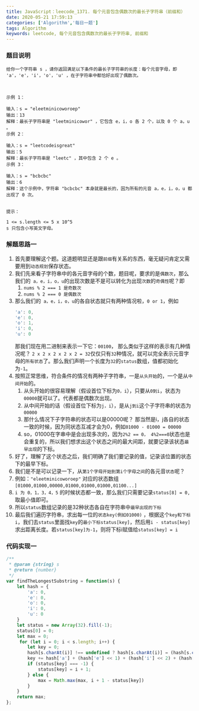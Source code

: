 ```yaml
---
title: JavaScript：leecode_1371. 每个元音包含偶数次的最长子字符串（前缀和）
date: 2020-05-21 17:59:13
categories: ['Algorithm','每日一题']
tags: Algorithm
keywords: leetcode, 每个元音包含偶数次的最长子字符串, 前缀和
---
```


### 题目说明
```
给你一个字符串 s ，请你返回满足以下条件的最长子字符串的长度：每个元音字母，即 'a'，'e'，'i'，'o'，'u' ，在子字符串中都恰好出现了偶数次。

 

示例 1：

输入：s = "eleetminicoworoep"
输出：13
解释：最长子字符串是 "leetminicowor" ，它包含 e，i，o 各 2 个，以及 0 个 a，u 。
示例 2：

输入：s = "leetcodeisgreat"
输出：5
解释：最长子字符串是 "leetc" ，其中包含 2 个 e 。
示例 3：

输入：s = "bcbcbc"
输出：6
解释：这个示例中，字符串 "bcbcbc" 本身就是最长的，因为所有的元音 a，e，i，o，u 都出现了 0 次。
 

提示：

1 <= s.length <= 5 x 10^5
s 只包含小写英文字母。
```

### 解题思路一
1. 首先要理解这个题。这道题明显还是跟`前缀`有关系的东西，毫无疑问肯定又需要用到`动态规划`保存状态。
2. 我们先来看子字符串中的各元音字母的个数，题目呢，要求的是`偶数次`，那么我们的` a，e，i，o，u`的出现次数是不是可以转化为出现`次数`的`奇偶性`呢？即
	1. `nums % 2 === 1 是奇数次`
	2. `nums % 2 === 0 是偶数次`
3. 那么我们的` a，e，i，o，u`的各自状态就只有两种情况啦，`0 or 1`，例如 
	```javascript
	'a': 0,
	'e': 0,
	'o': 1,
	'i': 0,
	'u': 0
	```
	那我们现在用二进制来表示一下它：`00100`， 那么类似于这样的表示有几种情况呢？ `2 x 2 x 2 x 2 x 2 = 32`仅仅只有`32`种情况，就可以完全表示元音字母的`所有状态`了。那么我们声明一个长度为`32`的`status`数组，值都初始化为`-1`。
4. 按照正常思维，符合条件的情况有两种子字符串，一是`从头开始`的，一个是从`中间开始`的。
	1. 从头开始的很容易理解（假设首位下标为`0，i`），只要从`0到i`，状态为`00000`就可以了。代表都是偶数次出现。
	2. 从中间开始的话（假设首位下标为`j，i`），是从`j到i`这个子字符串的状态为`00000`
	3. 那什么情况下子字符串的状态可以是00000呢？ 那当然是i，j各自的状态一致的时候，因为同状态互减才会为0，例如`01000 - 01000 = 00000`
	4. so，01000在字串中是会出现多次的，因为`2%2 == 0， 4%2===0`状态也是会重复的，所以我们想求出这个状态之间的最大间距，就要记录该状态`最早出现`的下标。
5. 好了，理解了这个状态之后，我们明确了我们要记录的值，记录该位置的状态下的最早下标。
6. 我们是不是可以记录一下，从`第1个字母开始到第i个字母之间`的各元音`状态`呢？
7. 例如：`"eleetminicoworoep"` 对应的状态数组`[01000,01000,00000,01000,01000,01000,01100...]`
8. `i 为 0，1，3，4，5` 的时候状态都一致，那么我们只需要记录`status[8] = 0,`取最小值即可。
9. 所以`status`数组记录的是32种状态各自在字符串中`最早出现的下标`
10. 最后我们遍历字符串，求出每一位的`状态key(例如01000)` ，根据这个`key和下标i`，我们去`status`里面找`key`的`最小下标status[key]`，然后用`i - status[key]`求出距离长度。若`status[key]为-1`，则将下标i赋值给`status[key] = i`


### 代码实现一
```javascript
/**
 * @param {string} s
 * @return {number}
 */
var findTheLongestSubstring = function(s) {
    let hash = {
        'a': 0,
        'e': 0,
        'o': 0,
        'i': 0,
        'u': 0
    }
    let status = new Array(32).fill(-1);
    status[0] = 0;
    let max = 0;
     for (let i = 0; i < s.length; i++) {
        let key = 0;
        hash[s.charAt(i)] !== undefined ? hash[s.charAt(i)] = (hash[s.charAt(i)] + 1) % 2 : '';
        key += hash['a'] + (hash['e'] << 1) + (hash['i'] << 2) + (hash['o'] << 3) + (hash['u'] << 4)
        if (status[key] === -1) {
            status[key] = i + 1;
        } else {
            max = Math.max(max, i + 1 - status[key])
        }
    }
    return max;
};
```